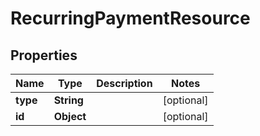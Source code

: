

# RecurringPaymentResource


## Properties

| Name | Type | Description | Notes |
|------------ | ------------- | ------------- | -------------|
|**type** | **String** |  |  [optional] |
|**id** | **Object** |  |  [optional] |



